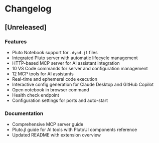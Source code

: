 # Changelog

## [Unreleased]

### Features

- Pluto Notebook support for `.dyad.jl` files
- Integrated Pluto server with automatic lifecycle management
- HTTP-based MCP server for AI assistant integration
- 10 VS Code commands for server and configuration management
- 12 MCP tools for AI assistants
- Real-time and ephemeral code execution
- Interactive config generation for Claude Desktop and GitHub Copilot
- Open notebook in browser command
- Health check endpoint
- Configuration settings for ports and auto-start

### Documentation

- Comprehensive MCP server guide
- Pluto.jl guide for AI tools with PlutoUI components reference
- Updated README with extension overview
